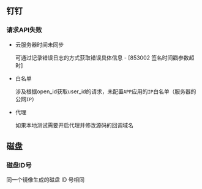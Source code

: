 ## 钉钉

### 请求API失败

- 云服务器时间未同步

    可通过记录错误日志的方式获取错误具体信息 - [853002 签名时间戳参数超时]

- 白名单

    涉及根据open_id获取user_id的请求，未配置`APP`应用的`IP`白名单（服务器的公网`IP`）
    
- 代理

    如果本地测试需要开启代理并修改源码的回调域名



## 磁盘

### 磁盘ID号

同一个镜像生成的磁盘 ID 号相同

